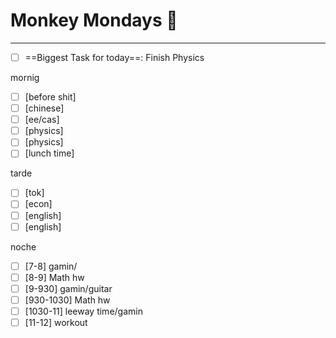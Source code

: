# Monkey Mondays 🐒
---
- [ ] ==Biggest Task for today==: Finish Physics

mornig
- [ ] [before shit] 
- [ ] [chinese] 
- [ ] [ee/cas] 
- [ ] [physics] 
- [ ] [physics] 
- [ ] [lunch time] 

tarde
- [ ] [tok] 
- [ ] [econ] 
- [ ] [english] 
- [ ] [english] 

noche
- [ ] [7-8] gamin/
- [ ] [8-9] Math hw
- [ ] [9-930] gamin/guitar
- [ ] [930-1030] Math hw
- [ ] [1030-11] leeway time/gamin
- [ ] [11-12] workout